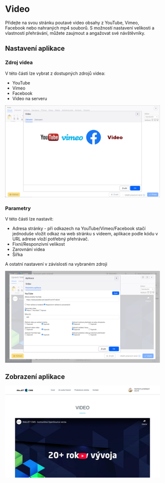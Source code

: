 # Video

Přidejte na svou stránku poutavé video obsahy z YouTube, Vimeo, Facebook nebo nahraných mp4 souborů. S možností nastavení velikosti a vlastností přehrávání, můžete zaujmout a angažovat své návštěvníky.

## Nastavení aplikace

### Zdroj videa

V této části lze vybrat z dostupných zdrojů videa:
- YouTube
- Vimeo
- Facebook
- Video na serveru

![](editor-source.png)

### Parametry

V této části lze nastavit:
- Adresa stránky - při odkazech na YouTube/Vimeo/Facebook stačí jednoduše vložit odkaz na web stránku s videem, aplikace podle kódu v URL adrese vloží potřebný přehrávač.
- Fixní/Responzivní velikost
- Zarovnání videa
- Šířka

A ostatní nastavení v závislosti na vybraném zdroji

![](editor-parameters.png)

## Zobrazení aplikace

![](video.png)
